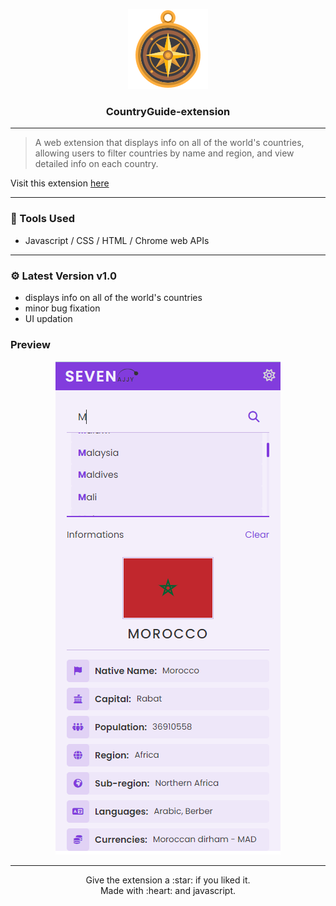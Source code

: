<p align="center">
  <img src="./icons/icon-128.png"/>
  <h3 align="center">CountryGuide-extension</h3>
</p>

----
> A web extension that displays info on all of the world's countries, allowing users to filter countries by name and region, and view detailed info on each country.

Visit this extension  <a href="https://sevenajjy.github.io/ColorPicker-Extension/">here</a>
</br>


----

### :wrench: Tools Used
- Javascript / CSS / HTML / Chrome web APIs

-----

### ⚙️ Latest Version v1.0
- displays info on all of the world's countries
- minor bug fixation
- UI updation

### Preview
 <p align="center">
  <img src="/icons/preview.PNG"/>
</p>

-----

<p align="center">
Give the extension a :star: if you liked it.<br>
Made with :heart: and javascript.
</p>
